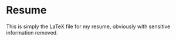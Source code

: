 # Resume

This is simply the LaTeX file for my resume, obviously with sensitive information removed.
